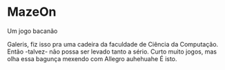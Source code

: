 # MazeOn
Um jogo bacanão

Galeris, fiz isso pra uma cadeira da faculdade de Ciência da Computação. Então -talvez- não possa ser levado tanto a sério.
Curto muito jogos, mas olha essa bagunça mexendo com Allegro auhehuahe
É isto.
